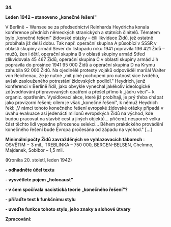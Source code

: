 **34.**

**Leden 1942 – stanoveno „konečné řešení&quot;**

V Berlíně − Wansee se za předsednictví Reinharda Heydricha konala konference předních německých stranických a státních činitelů. Tématem bylo „konečné řešení&quot; židovské otázky – čili likvidace Židů, jež ostatně probíhala již delší dobu. Tak např. operační skupina A působící v SSSR v oblasti skupiny armád Sever do listopadu roku 1941 popravila 136 421 Židů – mužů, žen i dětí, operační skupina B v oblasti skupiny armád Střed zlikvidovala 45 467 Židů, operační skupina C v oblasti skupiny armád Jih popravila do prosince 1941 95 000 Židů a operační skupina D na Krymu zahubila 92 000 Židů. Na ojedinělé protesty vojáků odpověděl maršál Walter von Reichenau, že je nutné „mít plné pochopení pro nutnost sice tvrdého, avšak zaslouženého potrestání židovských podlidí.&quot; Heydrich, jenž konferenci v Berlíně řídil, jako obvykle vynechal jakékoliv ideologické zdůvodňování připravovaných opatření a přešel přímo k „jádru věci&quot;− k organiz. opatřením. Vysídlovací akce, které již probíhají, je prý třeba chápat jako provizorní řešení; cílem je však „konečné řešení&quot;, k němuž Heydrich řekl: „V rámci tohoto konečného řešení evropské židovské otázky připadá v úvahu evakuace asi jedenácti milionů evropských Židů na východ, kde budou pracovat na stavbě cest a jiných objektů… přičemž nesporně velká část těchto lidí vypadne přirozenou selekcí… Během praktického provádění konečného řešení bude Evropa pročesána od západu na východ.&quot; […]

**Minimální počty Židů zavražděných ve vyhlazovacích táborech** : OSVĚTIM − 3 mil., TREBLINKA – 750 000, BERGEN-BELSEN, Chelmno, Majdanek, Sobibor – 1,5 mil.

(Kronika 20. století, leden 1942)

**- odhadněte účel textu**

**- vysvětlete pojem „holocaust&quot;**

**- v čem spočívala nacistická teorie „konečného řešení&quot;?**

**- přiřaďte text k funkčnímu stylu**

**- uveďte funkce tohoto stylu, jeho znaky a slohové útvary**

**Zpracování:**

